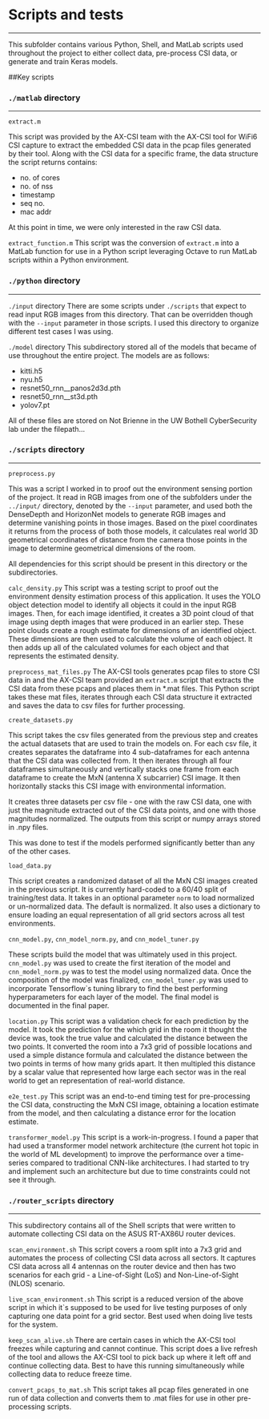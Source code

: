 # Scripts and tests
---
This subfolder contains various Python, Shell, and MatLab scripts used throughout the project to either collect data, pre-process CSI data, or generate and train Keras models.

##Key scripts
### `./matlab` directory
---
`extract.m`

This script was provided by the AX-CSI team with the AX-CSI tool for WiFi6 CSI capture to extract the embedded CSI data in the pcap files generated by their tool. Along with the CSI data for a specific frame, the data structure the script returns contains:
+ no. of cores
+ no. of nss
+ timestamp
+ seq no.
+ mac addr 

At this point in time, we were only interested in the raw CSI data.

`extract_function.m`
This script was the conversion of `extract.m` into a MatLab function for use in a Python script leveraging Octave to run MatLab scripts within a Python environment.

### `./python` directory
---
`./input` directory
There are some scripts under `./scripts` that expect to read input RGB images from this directory. That can be overridden though with the `--input` parameter in those scripts. I used this directory to organize different test cases I was using.

`./model` directory
This subdirectory stored all of the models that became of use throughout the entire project. The models are as follows:

+ kitti.h5
+ nyu.h5
+ resnet50_rnn__panos2d3d.pth
+ resnet50_rnn__st3d.pth
+ yolov7.pt

All of these files are stored on Not Brienne in the UW Bothell CyberSecurity lab under the filepath...

### `./scripts` directory
---
`preprocess.py`

This was a script I worked in to proof out the environment sensing portion of the project. It read in RGB images from one of the subfolders under the `../input/` directory, denoted by the `--input` parameter, and used both the DenseDepth and HorizonNet models to generate RGB images and determine vanishing points in those images. Based on the pixel coordinates it returns from the process of both those models, it calculates real world 3D geometrical coordinates of distance from the camera those points in the image to determine geometrical dimensions of the room.

All dependencies for this script should be present in this directory or the subdirectories.

`calc_density.py`
This script was a testing script to proof out the environment density estimation process of this application. It uses the YOLO object detection model to identify all objects it could in the input RGB images. Then, for each image identified, it creates a 3D point cloud of that image using depth images that were produced in an earlier step. These point clouds create a rough estimate for dimensions of an identified object. These dimensions are then used to calculate the volume of each object. It then adds up all of the calculated volumes for each object and that represents the estimated density.

`preprocess_mat_files.py`
The AX-CSI tools generates pcap files to store CSI data in and the AX-CSI team provided an `extract.m` script that extracts the CSI data from these pcaps and places them in *.mat files.
This Python script takes these mat files, iterates through each CSI data structure it extracted and saves the data to csv files for further processing.

`create_datasets.py`

This script takes the csv files generated from the previous step and creates the actual datasets that are used to train the models on. For each csv file, it creates separates the dataframe into 4 sub-dataframes for each antenna that the CSI data was collected from. It then iterates through all four dataframes simultaneously and vertically stacks one frame from each dataframe to create the MxN (antenna X subcarrier) CSI image. It then horizontally stacks this CSI image with environmental information. 

It creates three datasets per csv file - one with the raw CSI data, one with just the magnitude extracted out of the CSI data points, and one with those magnitudes normalized. The outputs from this script or numpy arrays stored in .npy files.

This was done to test if the models performed significantly better than any of the other cases.

`load_data.py`

This script creates a randomized dataset of all the MxN CSI images created in the previous script. It is currently hard-coded to a 60/40 split of training/test data. It takes in an optional parameter `norm` to load normalized or un-normalized data. The default is normalized. It also uses a dictionary to ensure loading an equal representation of all grid sectors across all test environments. 

`cnn_model.py`, `cnn_model_norm.py`, and `cnn_model_tuner.py`

These scripts build the model that was ultimately used in this project. `cnn_model.py` was used to create the first iteration of the model and `cnn_model_norm.py` was to test the model using normalized data. Once the composition of the model was finalized, `cnn_model_tuner.py` was used to incorporate Tensorflow`s tuning library to find the best performing hyperparameters for each layer of the model. The final model is documented in the final paper.

`location.py`
This script was a validation check for each prediction by the model. It took the prediction for the which grid in the room it thought the device was, took the true value and calculated the distance between the two points. It converted the room into a 7x3 grid of possible locations and used a simple distance formula and calculated the distance between the two points in terms of how many grids apart. It then multipled this distance by a scalar value that represented how large each sector was in the real world to get an representation of real-world distance.

`e2e_test.py`
This script was an end-to-end timing test for pre-processing the CSI data, constructing the MxN CSI image, obtaining a location estimate from the model, and then calculating a distance error for the location estimate. 

`transformer_model.py`
This script is a work-in-progress. I found a paper that had used a transformer model network architecture (the current hot topic in the world of ML development) to improve the performance over a time-series compared to traditional CNN-like architectures. I had started to try and implement such an architecture but due to time constraints could not see it through.

### `./router_scripts` directory
---
This subdirectory contains all of the Shell scripts that were written to automate collecting CSI data on the ASUS RT-AX86U router devices.

`scan_environment.sh`
This script covers a room split into a 7x3 grid and automates the process of collecting CSI data across all sectors. It captures CSI data across all 4 antennas on the router device and then has two scenarios for each grid - a Line-of-Sight (LoS) and Non-Line-of-Sight (NLOS) scenario.

`live_scan_environment.sh`
This script is a reduced version of the above script in which it`s supposed to be used for live testing purposes of only capturing one data point for a grid sector. Best used when doing live tests for the system.

`keep_scan_alive.sh`
There are certain cases in which the AX-CSI tool freezes while capturing and cannot continue. This script does a live refresh of the tool and allows the AX-CSI tool to pick back up where it left off and continue collecting data. Best to have this running simultaneously while collecting data to reduce freeze time.

`convert_pcaps_to_mat.sh`
This script takes all pcap files generated in one run of data collection and converts them to .mat files for use in other pre-processing scripts. 
